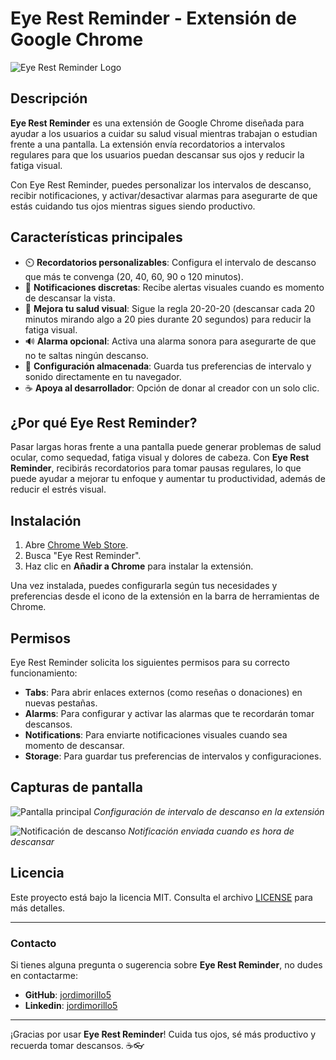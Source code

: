 # Eye Rest Reminder - Extensión de Google Chrome

![Eye Rest Reminder Logo](link-a-tu-logo-si-tienes.png)

## Descripción

**Eye Rest Reminder** es una extensión de Google Chrome diseñada para ayudar a los usuarios a cuidar su salud visual mientras trabajan o estudian frente a una pantalla. La extensión envía recordatorios a intervalos regulares para que los usuarios puedan descansar sus ojos y reducir la fatiga visual.

Con Eye Rest Reminder, puedes personalizar los intervalos de descanso, recibir notificaciones, y activar/desactivar alarmas para asegurarte de que estás cuidando tus ojos mientras sigues siendo productivo.

## Características principales

- ⏲️ **Recordatorios personalizables**: Configura el intervalo de descanso que más te convenga (20, 40, 60, 90 o 120 minutos).
- 🔔 **Notificaciones discretas**: Recibe alertas visuales cuando es momento de descansar la vista.
- 🧘 **Mejora tu salud visual**: Sigue la regla 20-20-20 (descansar cada 20 minutos mirando algo a 20 pies durante 20 segundos) para reducir la fatiga visual.
- 🔊 **Alarma opcional**: Activa una alarma sonora para asegurarte de que no te saltas ningún descanso.
- 💾 **Configuración almacenada**: Guarda tus preferencias de intervalo y sonido directamente en tu navegador.
- ☕ **Apoya al desarrollador**: Opción de donar al creador con un solo clic.

## ¿Por qué Eye Rest Reminder?

Pasar largas horas frente a una pantalla puede generar problemas de salud ocular, como sequedad, fatiga visual y dolores de cabeza. Con **Eye Rest Reminder**, recibirás recordatorios para tomar pausas regulares, lo que puede ayudar a mejorar tu enfoque y aumentar tu productividad, además de reducir el estrés visual.

## Instalación

1. Abre [Chrome Web Store]([https://chrome.google.com/webstore](https://chromewebstore.google.com/detail/eye-rest-reminder-cuida-t/ocnmmjldpcjllfkljcenoepldaecffjj)).
2. Busca "Eye Rest Reminder".
3. Haz clic en **Añadir a Chrome** para instalar la extensión.

Una vez instalada, puedes configurarla según tus necesidades y preferencias desde el icono de la extensión en la barra de herramientas de Chrome.

## Permisos

Eye Rest Reminder solicita los siguientes permisos para su correcto funcionamiento:

- **Tabs**: Para abrir enlaces externos (como reseñas o donaciones) en nuevas pestañas.
- **Alarms**: Para configurar y activar las alarmas que te recordarán tomar descansos.
- **Notifications**: Para enviarte notificaciones visuales cuando sea momento de descansar.
- **Storage**: Para guardar tus preferencias de intervalos y configuraciones.

## Capturas de pantalla

![Pantalla principal](link-a-captura-de-pantalla.png)
_Configuración de intervalo de descanso en la extensión_

![Notificación de descanso](link-a-segunda-captura-de-pantalla.png)
_Notificación enviada cuando es hora de descansar_

## Licencia

Este proyecto está bajo la licencia MIT. Consulta el archivo [LICENSE](LICENSE) para más detalles.

---

### Contacto

Si tienes alguna pregunta o sugerencia sobre **Eye Rest Reminder**, no dudes en contactarme:

- **GitHub**: [jordimorillo5](https://github.com/jordimorillo5)
- **Linkedin**: [jordimorillo5]([https://github.com/jordimorillo5](https://www.linkedin.com/in/jordi-morillo-gallego-523833202/))
---

¡Gracias por usar **Eye Rest Reminder**! Cuida tus ojos, sé más productivo y recuerda tomar descansos. ☕👓
